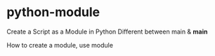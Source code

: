 # python-module
Create a Script as a Module in Python
Different between main & __main__

How to create a module, use module
